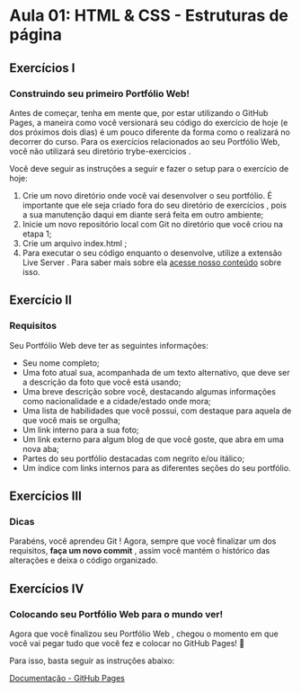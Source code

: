 # Aula 01: HTML & CSS - Estruturas de página

## Exercícios I

### Construindo seu primeiro Portfólio Web!

Antes de começar, tenha em mente que, por estar utilizando o GitHub Pages, a maneira como você versionará seu código do exercício de hoje (e dos próximos dois dias) é um pouco diferente da forma como o realizará no decorrer do curso. Para os exercícios relacionados ao seu Portfólio Web, você não utilizará seu diretório trybe-exercicios .

Você deve seguir as instruções a seguir e fazer o setup para o exercício de hoje:

1. Crie um novo diretório onde você vai desenvolver o seu portfólio. É importante que ele seja criado fora do seu diretório de exercícios , pois a sua manutenção daqui em diante será feita em outro ambiente;
2. Inicie um novo repositório local com Git no diretório que você criou na etapa 1;
3. Crie um arquivo index.html ;
4. Para executar o seu código enquanto o desenvolve, utilize a extensão Live Server . Para saber mais sobre ela [acesse nosso conteúdo](https://app.betrybe.com/course/real-life-engineer/vscode#live-server) sobre isso.

## Exercício II

### Requisitos

Seu Portfólio Web deve ter as seguintes informações:

- Seu nome completo;
- Uma foto atual sua, acompanhada de um texto alternativo, que deve ser a descrição da foto que você está usando;
- Uma breve descrição sobre você, destacando algumas informações como nacionalidade e a cidade/estado onde mora;
- Uma lista de habilidades que você possui, com destaque para aquela de que você mais se orgulha;
- Um link interno para a sua foto;
- Um link externo para algum blog de que você goste, que abra em uma nova aba;
- Partes do seu portfólio destacadas com negrito e/ou itálico;
- Um índice com links internos para as diferentes seções do seu portfólio.

## Exercícios III

### Dicas

Parabéns, você aprendeu Git ! Agora, sempre que você finalizar um dos requisitos, __faça um novo commit__ , assim você mantém o histórico das alterações e deixa o código organizado.

## Exercícios IV

### Colocando seu Portfólio Web para o mundo ver!

Agora que você finalizou seu Portfólio Web , chegou o momento em que você vai pegar tudo que você fez e colocar no GitHub Pages! 🎉

Para isso, basta seguir as instruções abaixo:

[Documentação - GitHub Pages](https://pages.github.com/)